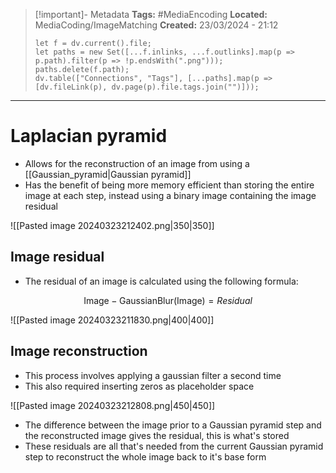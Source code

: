 > [!important]- Metadata
> **Tags:** #MediaEncoding 
> **Located:** MediaCoding/ImageMatching
> **Created:** 23/03/2024 - 21:12
> ```dataviewjs
> let f = dv.current().file;
> let paths = new Set([...f.inlinks, ...f.outlinks].map(p => p.path).filter(p => !p.endsWith(".png")));
> paths.delete(f.path);
> dv.table(["Connections", "Tags"], [...paths].map(p => [dv.fileLink(p), dv.page(p).file.tags.join("")]));
> ```

___
# Laplacian pyramid
- Allows for the reconstruction of an image from using a [[Gaussian_pyramid|Gaussian pyramid]]
- Has the benefit of being more memory efficient than storing the entire image at each step, instead using a binary image containing the image residual


![[Pasted image 20240323212402.png|350|350]]

## Image residual 
- The residual of an image is calculated using the following formula:

$$\text{Image}-\text{GaussianBlur}(\text{Image})=Residual$$

![[Pasted image 20240323211830.png|400|400]]

## Image reconstruction 
- This process involves applying a gaussian filter a second time 
- This also required inserting zeros as placeholder space 

![[Pasted image 20240323212808.png|450|450]]
- The difference between the image prior to a Gaussian pyramid step and the reconstructed image gives the residual, this is what's stored
- These residuals are all that's needed from the current Gaussian pyramid step to reconstruct the whole image back to it's base form